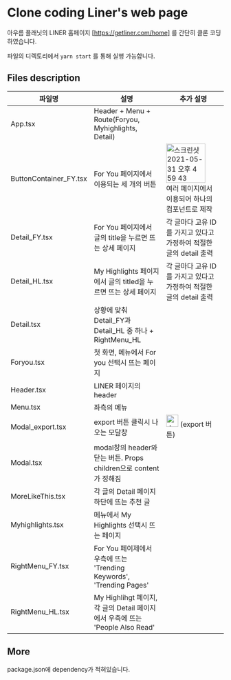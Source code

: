 # Clone coding Liner's web page

아우름 플래닛의 LINER 홈페이지 [https://getliner.com/home] 를 간단히 클론 코딩하였습니다.

파일의 디렉토리에서 `yarn start` 를 통해 실행 가능합니다.


## Files description
파일명|설명|추가 설명|
---|---|---|
App.tsx|Header + Menu + Route(Foryou, Myhighlights, Detail)||
ButtonContainer_FY.tsx|For You 페이지에서 이용되는 세 개의 버튼|<img width="91" alt="스크린샷 2021-05-31 오후 4 59 43" src="https://user-images.githubusercontent.com/67953109/120161180-fedcc780-c231-11eb-8aa7-7871f032ee81.png"><br/> 여러 페이지에서 이용되어 하나의 컴포넌트로 제작
Detail_FY.tsx|For You 페이지에서 글의 title을 누르면 뜨는 상세 페이지| 각 글마다 고유 ID를 가지고 있다고 가정하여 적절한 글의 detail 출력
Detail_HL.tsx|My Highlights 페이지에서 글의 titled을 누르면 뜨는 상세 페이지| 각 글마다 고유 ID를 가지고 있다고 가정하여 적절한 글의 detail 출력
Detail.tsx|상황에 맞춰 Detail_FY과 Detail_HL 중 하나 + RightMenu_HL|
Foryou.tsx|첫 화면, 메뉴에서 For you 선택시 뜨는 페이지|
Header.tsx|LINER 페이지의 header|
Menu.tsx|좌측의 메뉴|
Modal_export.tsx|export 버튼 클릭시 나오는 모달창|<img width="28" alt="스크린샷 2021-05-31 오후 5 13 23" src="https://user-images.githubusercontent.com/67953109/120162601-8545d900-c233-11eb-80da-a5f44583417e.png"> (export 버튼)
Modal.tsx|modal창의 header와 닫는 버튼. Props children으로 content가 정해짐|
MoreLikeThis.tsx|각 글의 Detail 페이지 하단에 뜨는 추천 글|
Myhighlights.tsx|메뉴에서 My Highlights 선택시 뜨는 페이지|
RightMenu_FY.tsx|For You 페이제에서 우측에 뜨는 'Trending Keywords', 'Trending Pages'|
RightMenu_HL.tsx|My Highlihgt 페이지, 각 글의 Detail 페이지에서 우측에 뜨는 'People Also Read'|

## More
package.json에 dependency가 적혀있습니다.
